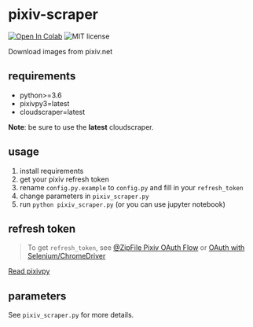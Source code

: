 # pixiv-scraper
[![Open In Colab](https://colab.research.google.com/assets/colab-badge.svg)](http://colab.research.google.com/github/yunkai1841/pixiv-scraper/blob/main/notebook/pixiv_scraper.ipynb)
![MIT license](https://img.shields.io/github/license/yunkai1841/pixiv-scraper)

Download images from pixiv.net

## requirements
- python>=3.6
- pixivpy3=latest
- cloudscraper=latest

**Note**: be sure to use the **latest** cloudscraper.

## usage
1. install requirements
2. get your pixiv refresh token
3. rename `config.py.example` to `config.py` and fill in your `refresh_token`
4. change parameters in `pixiv_scraper.py`
5. run `python pixiv_scraper.py` (or you can use jupyter notebook)

## refresh token
> To get `refresh_token`, see [@ZipFile Pixiv OAuth Flow](https://gist.github.com/ZipFile/c9ebedb224406f4f11845ab700124362) or [OAuth with Selenium/ChromeDriver]( https://gist.github.com/upbit/6edda27cb1644e94183291109b8a5fde)

[Read pixivpy](https://github.com/upbit/pixivpy/blob/7b20c3bd158d10238d27135309525946d39bdbe4/README.md?plain=1#L6)

## parameters
See `pixiv_scraper.py` for more details.